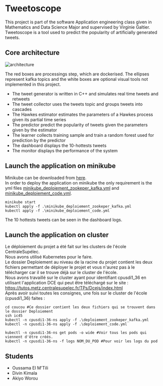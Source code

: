 # Tweetoscope

This project is part of the software Application engineering class given in Mathematics and Data Science Major and supervised by Virginie Galtier. Tweetoscope is a tool used to predict the popularity of artificially generated tweets.

## Core architecture

![architecture](https://pennerath.pages.centralesupelec.fr/tweetoscope/graphviz-images/ead74cb4077631acad74606a761525fe2a3228c1.svg)

The red boxes are processings step, which are dockerised. The ellipses represent kafka topics and the white boxes are optional visual tools not implemented in this project.

- The tweet generator is written in C++ and simulates real time tweets and retweets
- The tweet collector uses the tweets topic and groups tweets into cascades
- The Hawkes estimator estimates the parameters of a Hawkes process given its partial time series
- The predictor predict the popularity of tweets given the parameters given by the estimator
- The learner collects training sample and train a random forest used for prediction by the predictor
- The dashboard displays the 10-hottests tweets
- The monitor displays the performance of the system

## Launch the application on minikube

Minikube can be downloaded from [here](https://minikube.sigs.k8s.io/docs/start/). <br>
In order to deploy the application on minikube the only requirement is the yml files [minikube_deploiement_zookeper_kafka.yml](https://gitlab-student.centralesupelec.fr/tweetos-buddies/tweetoscope/-/blob/c6911c6f19e38dc0cd659a8b9161104e9d736e24/Deploiement/minikube/minikube_deploiement_zookeper_kafka.yml) and [minikube_deploiement_code.yml](https://gitlab-student.centralesupelec.fr/tweetos-buddies/tweetoscope/-/blob/c6911c6f19e38dc0cd659a8b9161104e9d736e24/Deploiement/minikube/minikube_deploiement_code.yml).

```
minikube start
kubectl apply -f .\minikube_deploiement_zookeper_kafka.yml
kubectl apply -f .\minikube_deploiement_code.yml
```

The 10 hottests tweets can be seen in the dashboard logs.

## Launch the application on cluster

Le déploiement du projet a été fait sur les clusters de l'école CentraleSupélec. <br>
Nous avons utilisé Kubernetes pour le faire. <br>
Le dossier Deploiement au niveau de la racine du projet contient les deux fichiers permettant de déployer le projet et vous n'aurez pas à le télécharger car il se trouve déjà sur le cluster de l'école. <br>
Nous avons travaillé sur le cluster ayant pour identifiant cpusdi1_36 en utilisant l'application DCE qui peut être téléchargé sur le site : https://tutos.metz.centralesupelec.fr/TPs/Dcejs/index.html
<br>
Après avoir suivi toutes les consignes, une fois sur le cluster de l'école (cpusdi1_36) faites :

```
cd coucou #Ce dossier contient les deux fichiers qui se trouvent dans le dossier Deploiement
ssh ic45
kubectl -n cpusdi1-36-ns apply -f .\deploiement_zookeper_kafka.yml
kubectl -n cpusdi1-36-ns apply -f .\deploiement_code.yml

kubectl -n cpusdi1-36-ns get pods -o wide #Voir tous les pods qui viennent d'être créés.
kubectl -n cpusdi1-36-ns -f logs NOM_DU_POD #Pour voir les logs du pod
```

## Students

- Oussama El M'Tili <br>
- Divin Kimala <br>
- Akiyo Worou <br>
